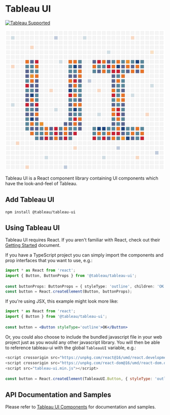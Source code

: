 # Tableau UI
[![Tableau Supported](https://img.shields.io/badge/Support%20Level-Tableau%20Supported-53bd92.svg)](https://www.tableau.com/support-levels-it-and-developer-tools)

![Tableau UI](./assets/tableau_ui_logo.png)

Tableau UI is a React component library containing UI components which have the look-and-feel of Tableau.

## Add Tableau UI

```npm install @tableau/tableau-ui```

## Using Tableau UI

Tableau UI requires React. If you aren't familiar with React, check out their [Getting Started](https://reactjs.org/docs/getting-started.html) document.

If you have a TypeScript project you can simply import the components and prop interfaces that you want to use, e.g.:
```ts
import * as React from 'react';
import { Button, ButtonProps } from '@tableau/tableau-ui';

const buttonProps: ButtonProps = { styleType: 'outline', children: 'OK' };
const button = React.createElement(Button, buttonProps);
```

If you're using JSX, this example might look more like:
```jsx
import * as React from 'react';
import { Button } from '@tableau/tableau-ui';

const button = <Button styleType='outline'>OK</Button>
```

Or, you could also choose to include the bundled javascript file in your web project just as you would any other javascript library. You will then be able to reference tableau-ui with the global `TableauUI` variable, e.g.:
```js
<script crossorigin src="https://unpkg.com/react@16/umd/react.development.js"></script>
<script crossorigin src="https://unpkg.com/react-dom@16/umd/react-dom.development.js"></script>
<script src="tableau-ui.min.js"></script>

const button = React.createElement(TableauUI.Button, { styleType: 'outline', children: 'OK' });
```

## API Documentation and Samples

Please refer to [Tableau UI Components](http://browser-clients.gitlab.pages.tableausoftware.com/tableau-ui/) for documentation and samples.
